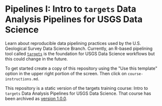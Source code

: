 # Pipelines I: Intro to `targets` Data Analysis Pipelines for USGS Data Science

Learn about reproducible data pipelining practices used by the U.S. Geological Survey Data Science Branch. Currently, an R-based pipelining tool called [`targets`](https://github.com/ropensci/targets#targets-) is the foundation for USGS Data Science workflows but this could change in the future.

To get started create a copy of this repository using the "Use this template" option in the upper right portion of the screen. Then click on `course-instructions.md`.

This repository is a static version of the targets training course: Intro to `targets` Data Analysis Pipelines for USGS Data Science. That course has been archived as [version 1.0.0](https://github.com/padilla410/ds-pipelines-targets-1-course-static/releases/tag/v1.0.0).
